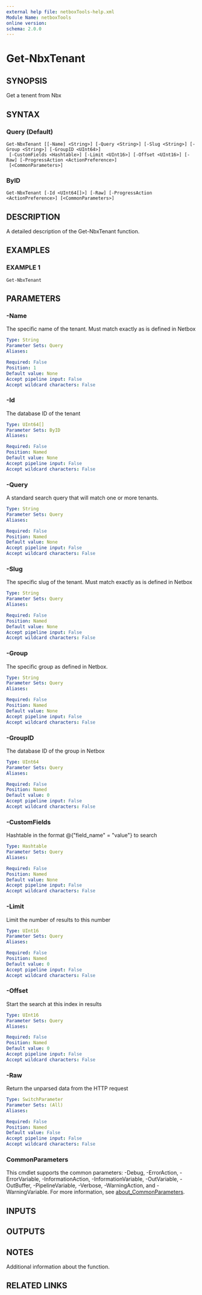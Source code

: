 ```yaml
---
external help file: netboxTools-help.xml
Module Name: netboxTools
online version:
schema: 2.0.0
---
```


# Get-NbxTenant

## SYNOPSIS
Get a tenent from Nbx

## SYNTAX

### Query (Default)
```
Get-NbxTenant [[-Name] <String>] [-Query <String>] [-Slug <String>] [-Group <String>] [-GroupID <UInt64>]
 [-CustomFields <Hashtable>] [-Limit <UInt16>] [-Offset <UInt16>] [-Raw] [-ProgressAction <ActionPreference>]
 [<CommonParameters>]
```

### ByID
```
Get-NbxTenant [-Id <UInt64[]>] [-Raw] [-ProgressAction <ActionPreference>] [<CommonParameters>]
```

## DESCRIPTION
A detailed description of the Get-NbxTenant function.

## EXAMPLES

### EXAMPLE 1
```
Get-NbxTenant
```

## PARAMETERS

### -Name
The specific name of the tenant.
Must match exactly as is defined in Netbox

```yaml
Type: String
Parameter Sets: Query
Aliases:

Required: False
Position: 1
Default value: None
Accept pipeline input: False
Accept wildcard characters: False
```

### -Id
The database ID of the tenant

```yaml
Type: UInt64[]
Parameter Sets: ByID
Aliases:

Required: False
Position: Named
Default value: None
Accept pipeline input: False
Accept wildcard characters: False
```

### -Query
A standard search query that will match one or more tenants.

```yaml
Type: String
Parameter Sets: Query
Aliases:

Required: False
Position: Named
Default value: None
Accept pipeline input: False
Accept wildcard characters: False
```

### -Slug
The specific slug of the tenant.
Must match exactly as is defined in Netbox

```yaml
Type: String
Parameter Sets: Query
Aliases:

Required: False
Position: Named
Default value: None
Accept pipeline input: False
Accept wildcard characters: False
```

### -Group
The specific group as defined in Netbox.

```yaml
Type: String
Parameter Sets: Query
Aliases:

Required: False
Position: Named
Default value: None
Accept pipeline input: False
Accept wildcard characters: False
```

### -GroupID
The database ID of the group in Netbox

```yaml
Type: UInt64
Parameter Sets: Query
Aliases:

Required: False
Position: Named
Default value: 0
Accept pipeline input: False
Accept wildcard characters: False
```

### -CustomFields
Hashtable in the format @{"field_name" = "value"} to search

```yaml
Type: Hashtable
Parameter Sets: Query
Aliases:

Required: False
Position: Named
Default value: None
Accept pipeline input: False
Accept wildcard characters: False
```

### -Limit
Limit the number of results to this number

```yaml
Type: UInt16
Parameter Sets: Query
Aliases:

Required: False
Position: Named
Default value: 0
Accept pipeline input: False
Accept wildcard characters: False
```

### -Offset
Start the search at this index in results

```yaml
Type: UInt16
Parameter Sets: Query
Aliases:

Required: False
Position: Named
Default value: 0
Accept pipeline input: False
Accept wildcard characters: False
```

### -Raw
Return the unparsed data from the HTTP request

```yaml
Type: SwitchParameter
Parameter Sets: (All)
Aliases:

Required: False
Position: Named
Default value: False
Accept pipeline input: False
Accept wildcard characters: False
```



### CommonParameters
This cmdlet supports the common parameters: -Debug, -ErrorAction, -ErrorVariable, -InformationAction, -InformationVariable, -OutVariable, -OutBuffer, -PipelineVariable, -Verbose, -WarningAction, and -WarningVariable. For more information, see [about_CommonParameters](http://go.microsoft.com/fwlink/?LinkID=113216).

## INPUTS

## OUTPUTS

## NOTES
Additional information about the function.

## RELATED LINKS
